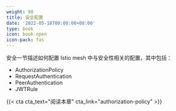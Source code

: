 ```yaml
---
weight: 90
title: 安全配置
date: '2022-05-18T00:00:00+08:00'
type: book
icon: book-open
icon-pack: fas
---
```


安全一节描述如何配置 Istio mesh 中与安全性相关的配置，其中包括：

- AuthorizationPolicy
- RequestAuthentication
- PeerAuthentication
- JWTRule

{{< cta cta_text="阅读本章" cta_link="authorization-policy" >}}
